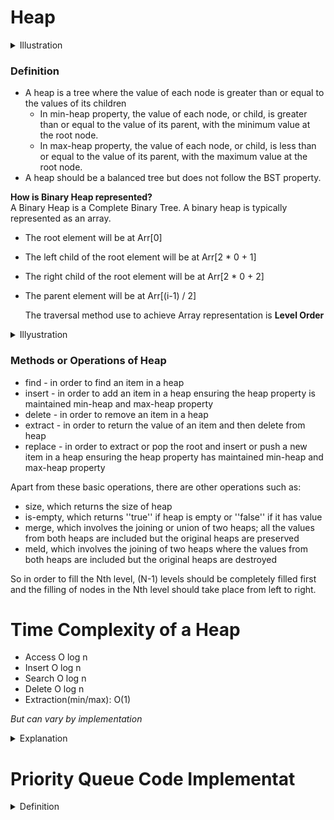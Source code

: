 # Heap

<details>
<summary>Illustration</summary>

![](https://media.geeksforgeeks.org/wp-content/cdn-uploads/MinHeapAndMaxHeap.png)
</details>

### Definition

- A heap is a tree where the value of each node is greater than or equal to the values of its children
  - In min-heap property, the value of each node, or child, is greater than or equal to the value of its parent, with the minimum value at the root node.
  - In max-heap property, the value of each node, or child, is less than or equal to the value of its parent, with the maximum value at the root node.
- A heap should be a balanced tree but does not follow the BST property.

**How is Binary Heap represented?**  
A Binary Heap is a Complete Binary Tree. A binary heap is typically represented as an array.

- The root element will be at Arr[0]
- The left child of the root element will be at Arr[2 * 0 + 1]
- The right child of the root element will be at Arr[2 * 0 + 2]
- The parent element will be at Arr[(i-1) / 2]

  The traversal method use to achieve Array representation is **Level Order**

<details>
<summary>Illyustration</summary>

![](https://www.geeksforgeeks.org/wp-content/uploads/binaryheap.png)
</details>

### Methods or Operations of Heap

- find - in order to find an item in a heap
- insert - in order to add an item in a heap ensuring the heap property is maintained min-heap and max-heap property
- delete - in order to remove an item in a heap
- extract - in order to return the value of an item and then delete from heap
- replace - in order to extract or pop the root and insert or push a new item in a heap ensuring the heap property has maintained min-heap and max-heap property

Apart from these basic operations, there are other operations such as:

- size, which returns the size of heap
- is-empty, which returns ''true'' if heap is empty or ''false'' if it has value
- merge, which involves the joining or union of two heaps; all the values from both heaps are included but the original heaps are preserved
- meld, which involves the joining of two heaps where the values from both heaps are included but the original heaps are destroyed

So in order to fill the Nth level, (N-1) levels should be completely filled first and the filling of nodes in the Nth level should take place from left to right.

# Time Complexity of a Heap

- Access O log n
- Insert  O log n 
- Search O log n
- Delete O log n
- Extraction(min/max): O(1)

*But can vary by implementation*

<details>
<summary>Explanation </summary>

- Insertion: O(log n)
> If a node is to be inserted at a level of height H:
> Complexity of adding a node is: O(1)
> 
> Complexity of swapping the nodes(upheapify): O(H)
> (swapping will be done H times in the worst case scenario)
> 
> Total complexity: O(1) + O(H) = O(H)
> 
> For a Complete Binary tree, its height H = O(log N), where N represents total no. of nodes.
> 
> Therefore, Overall Complexity of insert operation is O(log N).

- Search: O(log n)

- Deletion: O(log n)
> If a node is to be deleted from a heap with height H:
> 
> Complexity of swapping parent node and leaf node is: O(1)
> 
> Complexity of swapping the nodes(downheapify): O(H)
> (swapping will be done H times in the worst case scenario)
> 
> Total complexity: O(1) + O(H) = O(H)
> 
> For a Complete Binary tree, its height H = O(log N), where N represents total no. of nodes.
> 
> Therefore, Overall Complexity of delete operation is O(log N).

- Extraction(min/max): O(1)
> In order to obtain the minimum value just return the value of the root node (which is the smallest element in Min Heap), So simply return the element at index 0 of the array.

</details>

# Priority Queue Code Implementat

<details>
<summary>Definition</summary>

```js

class PriorityQueue {
    constructor(){
        this.values = [];
    }
    enqueue(val, priority){
        let newNode = new Node(val, priority);
        this.values.push(newNode);
        this.bubbleUp();
    }
    bubbleUp(){
        let idx = this.values.length - 1;
        const element = this.values[idx];
        while(idx > 0){
            let parentIdx = Math.floor((idx - 1)/2);
            let parent = this.values[parentIdx];
            if(element.priority >= parent.priority) break;
            this.values[parentIdx] = element;
            this.values[idx] = parent;
            idx = parentIdx;
        }
    }
    dequeue(){
        const min = this.values[0];
        const end = this.values.pop();
        if(this.values.length > 0){
            this.values[0] = end;
            this.sinkDown();
        }
        return min;
    }
    sinkDown(){
        let idx = 0;
        const length = this.values.length;
        const element = this.values[0];
        while(true){
            let leftChildIdx = 2 * idx + 1;
            let rightChildIdx = 2 * idx + 2;
            let leftChild,rightChild;
            let swap = null;

            if(leftChildIdx < length){
                leftChild = this.values[leftChildIdx];
                if(leftChild.priority < element.priority) {
                    swap = leftChildIdx;
                }
            }
            if(rightChildIdx < length){
                rightChild = this.values[rightChildIdx];
                if(
                    (swap === null && rightChild.priority < element.priority) || 
                    (swap !== null && rightChild.priority < leftChild.priority)
                ) {
                   swap = rightChildIdx;
                }
            }
            if(swap === null) break;
            this.values[idx] = this.values[swap];
            this.values[swap] = element;
            idx = swap;
        }
    }
}

class Node {
    constructor(val, priority){
        this.val = val;
        this.priority = priority;
    }
}

let ER = new PriorityQueue();
ER.enqueue("common cold",5)
ER.enqueue("gunshot wound", 1)
ER.enqueue("high fever",4)
ER.enqueue("broken arm",2)
ER.enqueue("glass in foot",3)

```